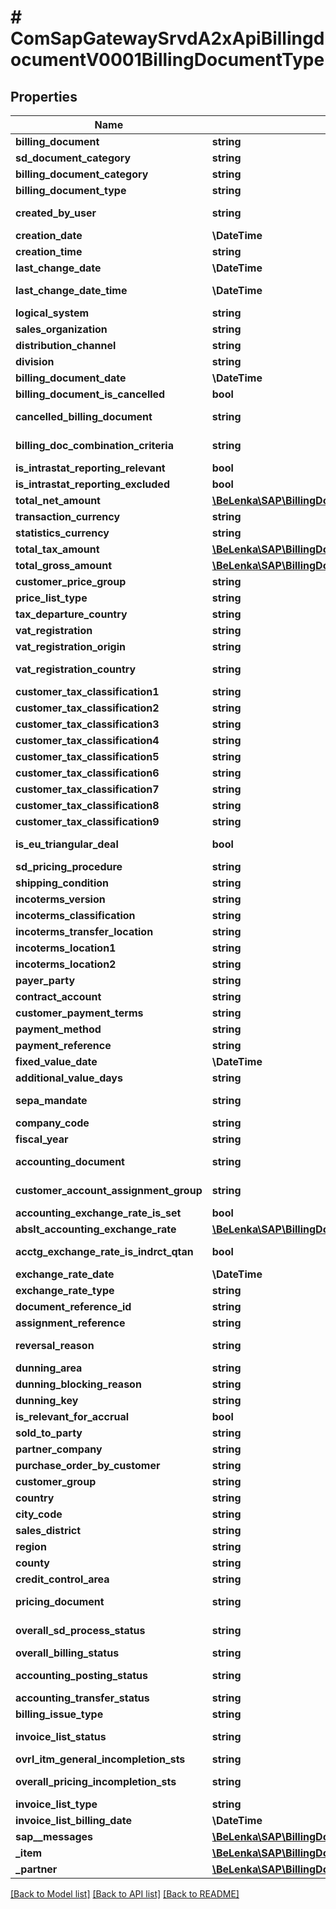 # # ComSapGatewaySrvdA2xApiBillingdocumentV0001BillingDocumentType

## Properties

Name | Type | Description | Notes
------------ | ------------- | ------------- | -------------
**billing_document** | **string** |  | [optional]
**sd_document_category** | **string** |  | [optional]
**billing_document_category** | **string** |  | [optional]
**billing_document_type** | **string** |  | [optional]
**created_by_user** | **string** | Name of Person Responsible for Creating the Object | [optional]
**creation_date** | **\DateTime** | Record Creation Date | [optional]
**creation_time** | **string** | Entry time | [optional]
**last_change_date** | **\DateTime** | Last Changed On | [optional]
**last_change_date_time** | **\DateTime** | UTC Time Stamp in Long Form (YYYYMMDDhhmmssmmmuuun) | [optional]
**logical_system** | **string** |  | [optional]
**sales_organization** | **string** |  | [optional]
**distribution_channel** | **string** |  | [optional]
**division** | **string** |  | [optional]
**billing_document_date** | **\DateTime** |  | [optional]
**billing_document_is_cancelled** | **bool** | Billing document is canceled | [optional]
**cancelled_billing_document** | **string** | Number of canceled billing document | [optional]
**billing_doc_combination_criteria** | **string** | Combination criteria in the billing document | [optional]
**is_intrastat_reporting_relevant** | **bool** | Relevant for Intrastat Reporting | [optional]
**is_intrastat_reporting_excluded** | **bool** | Exclude from Intrastat Reporting | [optional]
**total_net_amount** | [**\BeLenka\SAP\BillingDocumentODV4\Model\NetValue**](NetValue.md) |  | [optional]
**transaction_currency** | **string** | SD Document Currency | [optional]
**statistics_currency** | **string** |  | [optional]
**total_tax_amount** | [**\BeLenka\SAP\BillingDocumentODV4\Model\TaxAmount**](TaxAmount.md) |  | [optional]
**total_gross_amount** | [**\BeLenka\SAP\BillingDocumentODV4\Model\TotalAmount**](TotalAmount.md) |  | [optional]
**customer_price_group** | **string** |  | [optional]
**price_list_type** | **string** |  | [optional]
**tax_departure_country** | **string** | Tax Departure Country/Region | [optional]
**vat_registration** | **string** | VAT Registration Number | [optional]
**vat_registration_origin** | **string** | Origin of Sales Tax Number | [optional]
**vat_registration_country** | **string** | Country/Region of Sales Tax ID Number | [optional]
**customer_tax_classification1** | **string** | Tax Classification 1 for Customer | [optional]
**customer_tax_classification2** | **string** | Tax Classification 2 for Customer | [optional]
**customer_tax_classification3** | **string** | Tax Classification 3 for Customer | [optional]
**customer_tax_classification4** | **string** | Tax Classification 4 for Customer | [optional]
**customer_tax_classification5** | **string** | Tax Classification 5 for Customer | [optional]
**customer_tax_classification6** | **string** | Tax Classification 6 for Customer | [optional]
**customer_tax_classification7** | **string** | Tax Classification 7 for Customer | [optional]
**customer_tax_classification8** | **string** | Tax Classification 8 for Customer | [optional]
**customer_tax_classification9** | **string** | Tax Classification 9 for Customer | [optional]
**is_eu_triangular_deal** | **bool** | Indicator: Triangular Deal Within the EU | [optional]
**sd_pricing_procedure** | **string** | Pricing Procedure in Pricing | [optional]
**shipping_condition** | **string** |  | [optional]
**incoterms_version** | **string** |  | [optional]
**incoterms_classification** | **string** | Incoterms (Part 1) | [optional]
**incoterms_transfer_location** | **string** |  | [optional]
**incoterms_location1** | **string** |  | [optional]
**incoterms_location2** | **string** |  | [optional]
**payer_party** | **string** |  | [optional]
**contract_account** | **string** | Contract Account Number | [optional]
**customer_payment_terms** | **string** | Key for Terms of Payment | [optional]
**payment_method** | **string** |  | [optional]
**payment_reference** | **string** |  | [optional]
**fixed_value_date** | **\DateTime** |  | [optional]
**additional_value_days** | **string** | Additional Value Days | [optional]
**sepa_mandate** | **string** | Unique Reference to Mandate for each Payee | [optional]
**company_code** | **string** |  | [optional]
**fiscal_year** | **string** |  | [optional]
**accounting_document** | **string** | Document Number of an Accounting Document | [optional]
**customer_account_assignment_group** | **string** | Account Assignment Group for Customer | [optional]
**accounting_exchange_rate_is_set** | **bool** | Exchange Rate Setting | [optional]
**abslt_accounting_exchange_rate** | [**\BeLenka\SAP\BillingDocumentODV4\Model\AbsExchRateAcct**](AbsExchRateAcct.md) |  | [optional]
**acctg_exchange_rate_is_indrct_qtan** | **bool** | Accounting exchange rate quotation is indirect | [optional]
**exchange_rate_date** | **\DateTime** |  | [optional]
**exchange_rate_type** | **string** |  | [optional]
**document_reference_id** | **string** | Reference Document Number | [optional]
**assignment_reference** | **string** | Assignment Number | [optional]
**reversal_reason** | **string** | Reason for Reversal or Inverse Posting | [optional]
**dunning_area** | **string** |  | [optional]
**dunning_blocking_reason** | **string** |  | [optional]
**dunning_key** | **string** |  | [optional]
**is_relevant_for_accrual** | **bool** | Is relevant for accrual | [optional]
**sold_to_party** | **string** |  | [optional]
**partner_company** | **string** | Company ID of Trading Partner | [optional]
**purchase_order_by_customer** | **string** |  | [optional]
**customer_group** | **string** |  | [optional]
**country** | **string** | Destination Country/Region | [optional]
**city_code** | **string** |  | [optional]
**sales_district** | **string** |  | [optional]
**region** | **string** | Region (State, Province, County) | [optional]
**county** | **string** |  | [optional]
**credit_control_area** | **string** |  | [optional]
**pricing_document** | **string** | Number of the Document Condition | [optional]
**overall_sd_process_status** | **string** | Overall Processing Status (Header/All Items) | [optional]
**overall_billing_status** | **string** | SD Billing Status | [optional]
**accounting_posting_status** | **string** | Posting Status of Billing Document | [optional]
**accounting_transfer_status** | **string** | Status for Transfer to Accounting | [optional]
**billing_issue_type** | **string** | Billing Issue Type | [optional]
**invoice_list_status** | **string** | Invoice list status of billing document | [optional]
**ovrl_itm_general_incompletion_sts** | **string** | Incompletion Status (All Items) | [optional]
**overall_pricing_incompletion_sts** | **string** | Pricing Incompletion Status (All Items) | [optional]
**invoice_list_type** | **string** |  | [optional]
**invoice_list_billing_date** | **\DateTime** | Billing date for the invoice list | [optional]
**sap__messages** | [**\BeLenka\SAP\BillingDocumentODV4\Model\ComSapGatewaySrvdA2xApiBillingdocumentV0001SAPMessage[]**](ComSapGatewaySrvdA2xApiBillingdocumentV0001SAPMessage.md) |  | [optional]
**_item** | [**\BeLenka\SAP\BillingDocumentODV4\Model\ComSapGatewaySrvdA2xApiBillingdocumentV0001BillingDocumentItemType[]**](ComSapGatewaySrvdA2xApiBillingdocumentV0001BillingDocumentItemType.md) |  | [optional]
**_partner** | [**\BeLenka\SAP\BillingDocumentODV4\Model\ComSapGatewaySrvdA2xApiBillingdocumentV0001BillingDocumentPartnerType[]**](ComSapGatewaySrvdA2xApiBillingdocumentV0001BillingDocumentPartnerType.md) |  | [optional]

[[Back to Model list]](../../README.md#models) [[Back to API list]](../../README.md#endpoints) [[Back to README]](../../README.md)
